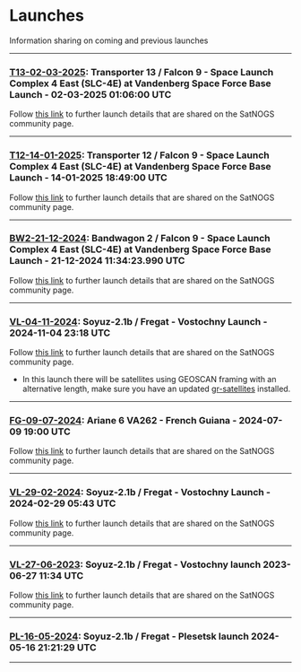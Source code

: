 # Launches
Information sharing on coming and previous launches

___

### [T13-02-03-2025](https://github.com/janvgils/Launches/tree/main/T13-02-03-2025): Transporter 13 / Falcon 9 - Space Launch Complex 4 East (SLC-4E) at Vandenberg Space Force Base Launch - 02-03-2025 01:06:00 UTC

Follow [this link](https://community.libre.space/t/transporter-13-rideshare-vsfb-slc-4e-2-3-march-2025-01-06-utc/12934) to further launch details that are shared on the SatNOGS community page.
___

### [T12-14-01-2025](https://github.com/janvgils/Launches/tree/main/T12-14-01-2025): Transporter 12 / Falcon 9 - Space Launch Complex 4 East (SLC-4E) at Vandenberg Space Force Base Launch - 14-01-2025 18:49:00 UTC

Follow [this link](https://community.libre.space/t/transporter-12-rideshare-vsfb-slc-4e-net-14-january-2025-1849z-1946z/12762) to further launch details that are shared on the SatNOGS community page.
___

### [BW2-21-12-2024](https://github.com/janvgils/Launches/tree/main/BW2-21-12-2024): Bandwagon 2 / Falcon 9 - Space Launch Complex 4 East (SLC-4E) at Vandenberg Space Force Base Launch - 21-12-2024 11:34:23.990 UTC

Follow [this link](https://community.libre.space/t/spacex-f9-bandwagon-2-2024-12-21-11-34-utc/12660/) to further launch details that are shared on the SatNOGS community page.
___

### [VL-04-11-2024](https://github.com/janvgils/Launches/tree/main/VL-04-11-2024): Soyuz-2.1b / Fregat - Vostochny Launch - 2024-11-04 23:18 UTC

Follow [this link](https://community.libre.space/t/soyuz-2-1b-fregat-vostochny-launch-2024-11-04-xx-xx-utc/11468) to further launch details that are shared on the SatNOGS community page.

* In this launch there will be satellites using GEOSCAN framing with an alternative length, make sure you have an updated [gr-satellites](https://github.com/daniestevez/gr-satellites) installed.
___

### [FG-09-07-2024](https://github.com/janvgils/Launches/tree/main/FG-09-07-2024): Ariane 6 VA262 - French Guiana - 2024-07-09 19:00 UTC

Follow [this link](https://community.libre.space/t/ariane-6-va262-2024-07-09-19-00-utc/11959) to further launch details that are shared on the SatNOGS community page.
___

### [VL-29-02-2024](https://github.com/janvgils/Launches/tree/main/VL-29-02-2024): Soyuz-2.1b / Fregat - Vostochny Launch - 2024-02-29 05:43 UTC

Follow [this link](https://community.libre.space/t/soyuz-2-1b-fregat-vostochny-launch-2024-02-29-05-43-utc/11408) to further launch details that are shared on the SatNOGS community page.
___

### [VL-27-06-2023](https://github.com/janvgils/Launches/tree/main/VL-27-06-2023): Soyuz-2.1b / Fregat - Vostochny launch 2023-06-27 11:34 UTC

Follow [this link](https://community.libre.space/t/soyuz-2-1b-fregat-vostochny-launch-2023-06-27-11-34-utc/10446) to further launch details that are shared on the SatNOGS community page.
___

### [PL-16-05-2024](https://github.com/janvgils/Launches/tree/main/PL-16-05-2024): Soyuz-2.1b / Fregat - Plesetsk launch 2024-05-16 21:21:29 UTC
___

